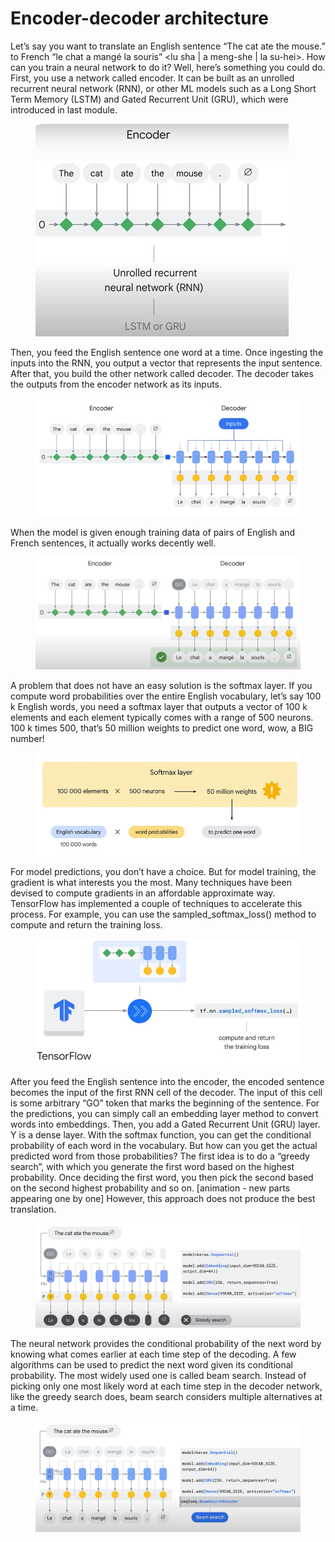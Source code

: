 # Encoder-decoder architecture

Let’s say you want to translate an English sentence “The cat ate the mouse.” to French “le chat a mangé la souris” \<lu sha | a meng-she | la su-hei>. How can you train a neural network to do it? Well, here’s something you could do. First, you use a network called encoder. It can be built as an unrolled recurrent neural network (RNN), or other ML models such as a Long Short Term Memory (LSTM) and Gated Recurrent Unit (GRU), which were introduced in last module.

<figure><img src="../../.gitbook/assets/image (18).png" alt=""><figcaption></figcaption></figure>

Then, you feed the English sentence one word at a time. Once ingesting the inputs into the RNN, you output a vector that represents the input sentence. After that, you build the other network called decoder. The decoder takes the outputs from the encoder network as its inputs.

<figure><img src="../../.gitbook/assets/image (19).png" alt=""><figcaption></figcaption></figure>

When the model is given enough training data of pairs of English and French sentences, it actually works decently well.

<figure><img src="../../.gitbook/assets/image (20).png" alt=""><figcaption></figcaption></figure>

A problem that does not have an easy solution is the softmax layer. If you compute word probabilities over the entire English vocabulary, let’s say 100 k English words, you need a softmax layer that outputs a vector of 100 k elements and each element typically comes with a range of 500 neurons. 100 k times 500, that’s 50 million weights to predict one word, wow, a BIG number!

<figure><img src="../../.gitbook/assets/image (21).png" alt=""><figcaption></figcaption></figure>

For model predictions, you don’t have a choice. But for model training, the gradient is what interests you the most. Many techniques have been devised to compute gradients in an affordable approximate way. TensorFlow has implemented a couple of techniques to accelerate this process. For example, you can use the sampled\_softmax\_loss() method to compute and return the training loss.

<figure><img src="../../.gitbook/assets/image (22).png" alt=""><figcaption></figcaption></figure>

After you feed the English sentence into the encoder, the encoded sentence becomes the input of the first RNN cell of the decoder. The input of this cell is some arbitrary “GO” token that marks the beginning of the sentence. For the predictions, you can simply call an embedding layer method to convert words into embeddings. Then, you add a Gated Recurrent Unit (GRU) layer. Y is a dense layer. With the softmax function, you can get the conditional probability of each word in the vocabulary. But how can you get the actual predicted word from those probabilities? The first idea is to do a “greedy search”, with which you generate the first word based on the highest probability. Once deciding the first word, you then pick the second based on the second highest probability and so on. \[animation - new parts appearing one by one] However, this approach does not produce the best translation.

<figure><img src="../../.gitbook/assets/image (23).png" alt=""><figcaption></figcaption></figure>

The neural network provides the conditional probability of the next word by knowing what comes earlier at each time step of the decoding. A few algorithms can be used to predict the next word given its conditional probability. The most widely used one is called beam search. Instead of picking only one most likely word at each time step in the decoder network, like the greedy search does, beam search considers multiple alternatives at a time.

<figure><img src="../../.gitbook/assets/image (24).png" alt=""><figcaption></figcaption></figure>
